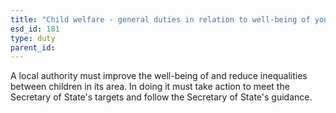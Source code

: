 ```yaml
---
title: "Child welfare - general duties in relation to well-being of young children"
esd_id: 181
type: duty
parent_id:  
---
```


A local authority must improve the well-being of and reduce inequalities between children in its area. In doing it must take action to meet the Secretary of State's targets and follow the Secretary of State's guidance.

